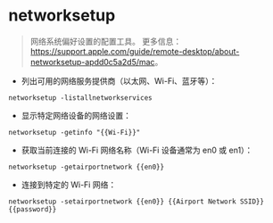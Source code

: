# networksetup

> 网络系统偏好设置的配置工具。
> 更多信息：<https://support.apple.com/guide/remote-desktop/about-networksetup-apdd0c5a2d5/mac>。

- 列出可用的网络服务提供商（以太网、Wi-Fi、蓝牙等）：

`networksetup -listallnetworkservices`

- 显示特定网络设备的网络设置：

`networksetup -getinfo "{{Wi-Fi}}"`

- 获取当前连接的 Wi-Fi 网络名称（Wi-Fi 设备通常为 en0 或 en1）：

`networksetup -getairportnetwork {{en0}}`

- 连接到特定的 Wi-Fi 网络：

`networksetup -setairportnetwork {{en0}} {{Airport Network SSID}} {{password}}`